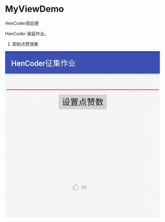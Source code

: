 # MyViewDemo
HenCoder观后感

HenCoder 家庭作业。

1. 即刻点赞效果

![点赞效果图](https://github.com/XuQK/MyViewDemo/blob/9cfbe7b522ff6ac6ae2599e1453793d583252970/extra_assets/like.gif)
